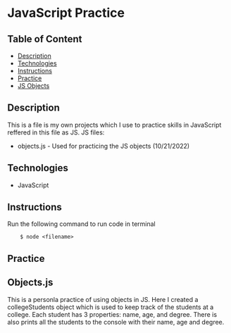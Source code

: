 # JavaScript Practice

## Table of Content

- [Description](#description)
- [Technologies](#technologies)
- [Instructions](#instructions)
- [Practice](#practice)
- [JS Objects](#objects.js)

## Description

This is a file is my own projects which I use to practice skills in JavaScript reffered in this file as JS. JS files:

- objects.js - Used for practicing the JS objects (10/21/2022)

## Technologies

- JavaScript

## Instructions

Run the following command to run code in terminal

```
    $ node <filename>
```

## Practice

## Objects.js

This is a personla practice of using objects in JS. Here I created a collegeStudents object which is used to keep track of the students at a college. Each student has 3 properties: name, age, and degree. There is also prints all the students to the console with their name, age and degree.
